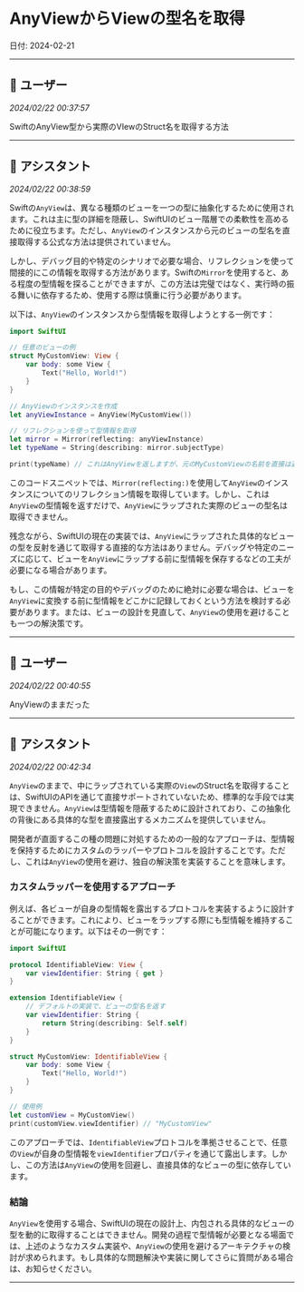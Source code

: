 # AnyViewからViewの型名を取得

日付: 2024-02-21

---

## 👤 ユーザー
*2024/02/22 00:37:57*

SwiftのAnyView型から実際のVIewのStruct名を取得する方法

---

## 🤖 アシスタント
*2024/02/22 00:38:59*

Swiftの`AnyView`は、異なる種類のビューを一つの型に抽象化するために使用されます。これは主に型の詳細を隠蔽し、SwiftUIのビュー階層での柔軟性を高めるために役立ちます。ただし、`AnyView`のインスタンスから元のビューの型名を直接取得する公式な方法は提供されていません。

しかし、デバッグ目的や特定のシナリオで必要な場合、リフレクションを使って間接的にこの情報を取得する方法があります。Swiftの`Mirror`を使用すると、ある程度の型情報を探ることができますが、この方法は完璧ではなく、実行時の振る舞いに依存するため、使用する際は慎重に行う必要があります。

以下は、`AnyView`のインスタンスから型情報を取得しようとする一例です：

```swift
import SwiftUI

// 任意のビューの例
struct MyCustomView: View {
    var body: some View {
        Text("Hello, World!")
    }
}

// AnyViewのインスタンスを作成
let anyViewInstance = AnyView(MyCustomView())

// リフレクションを使って型情報を取得
let mirror = Mirror(reflecting: anyViewInstance)
let typeName = String(describing: mirror.subjectType)

print(typeName) // これはAnyViewを返しますが、元のMyCustomViewの名前を直接は返しません。
```

このコードスニペットでは、`Mirror(reflecting:)`を使用して`AnyView`のインスタンスについてのリフレクション情報を取得しています。しかし、これは`AnyView`の型情報を返すだけで、`AnyView`にラップされた実際のビューの型名は取得できません。

残念ながら、SwiftUIの現在の実装では、`AnyView`にラップされた具体的なビューの型を反射を通じて取得する直接的な方法はありません。デバッグや特定のニーズに応じて、ビューを`AnyView`にラップする前に型情報を保存するなどの工夫が必要になる場合があります。

もし、この情報が特定の目的やデバッグのために絶対に必要な場合は、ビューを`AnyView`に変換する前に型情報をどこかに記録しておくという方法を検討する必要があります。または、ビューの設計を見直して、`AnyView`の使用を避けることも一つの解決策です。

---

## 👤 ユーザー
*2024/02/22 00:40:55*

AnyViewのままだった

---

## 🤖 アシスタント
*2024/02/22 00:42:34*

`AnyView`のままで、中にラップされている実際の`View`のStruct名を取得することは、SwiftUIのAPIを通じて直接サポートされていないため、標準的な手段では実現できません。`AnyView`は型情報を隠蔽するために設計されており、この抽象化の背後にある具体的な型を直接露出するメカニズムを提供していません。

開発者が直面するこの種の問題に対処するための一般的なアプローチは、型情報を保持するためにカスタムのラッパーやプロトコルを設計することです。ただし、これは`AnyView`の使用を避け、独自の解決策を実装することを意味します。

### カスタムラッパーを使用するアプローチ

例えば、各ビューが自身の型情報を露出するプロトコルを実装するように設計することができます。これにより、ビューをラップする際にも型情報を維持することが可能になります。以下はその一例です：

```swift
import SwiftUI

protocol IdentifiableView: View {
    var viewIdentifier: String { get }
}

extension IdentifiableView {
    // デフォルトの実装で、ビューの型名を返す
    var viewIdentifier: String {
        return String(describing: Self.self)
    }
}

struct MyCustomView: IdentifiableView {
    var body: some View {
        Text("Hello, World!")
    }
}

// 使用例
let customView = MyCustomView()
print(customView.viewIdentifier) // "MyCustomView"
```

このアプローチでは、`IdentifiableView`プロトコルを準拠させることで、任意の`View`が自身の型情報を`viewIdentifier`プロパティを通じて露出します。しかし、この方法は`AnyView`の使用を回避し、直接具体的なビューの型に依存しています。

### 結論

`AnyView`を使用する場合、SwiftUIの現在の設計上、内包される具体的なビューの型を動的に取得することはできません。開発の過程で型情報が必要となる場面では、上述のようなカスタム実装や、`AnyView`の使用を避けるアーキテクチャの検討が求められます。もし具体的な問題解決や実装に関してさらに質問がある場合は、お知らせください。

---
